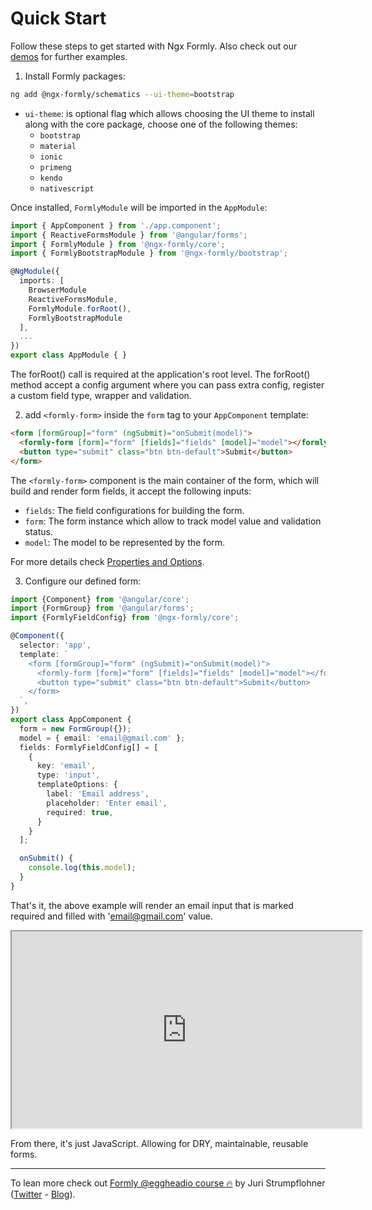 # Quick Start

Follow these steps to get started with Ngx Formly. Also check out our [demos](https://formly.dev/examples) for further examples.

1. Install Formly packages:

```bash
ng add @ngx-formly/schematics --ui-theme=bootstrap
```

- `ui-theme`: is optional flag which allows choosing the UI theme to install along with the core package, choose one of the following themes:
  - `bootstrap`
  - `material`
  - `ionic`
  - `primeng`
  - `kendo`
  - `nativescript`

Once installed, `FormlyModule` will be imported in the `AppModule`:

```ts
import { AppComponent } from './app.component';
import { ReactiveFormsModule } from '@angular/forms';
import { FormlyModule } from '@ngx-formly/core';
import { FormlyBootstrapModule } from '@ngx-formly/bootstrap';

@NgModule({
  imports: [
    BrowserModule
    ReactiveFormsModule,
    FormlyModule.forRoot(),
    FormlyBootstrapModule
  ],
  ...
})
export class AppModule { }
```
The forRoot() call is required at the application's root level. The forRoot() method accept a config argument where you can pass extra config, register a custom field type, wrapper and validation.

2. add `<formly-form>` inside the `form` tag to your `AppComponent` template:

```html
<form [formGroup]="form" (ngSubmit)="onSubmit(model)">
  <formly-form [form]="form" [fields]="fields" [model]="model"></formly-form>
  <button type="submit" class="btn btn-default">Submit</button>
</form>
```

The `<formly-form>` component is the main container of the form, which will build and render form fields, it accept the following inputs:

- `fields`: The field configurations for building the form.
- `form`: The form instance which allow to track model value and validation status.
- `model`: The model to be represented by the form.

For more details check [Properties and Options](./guide/properties-options).

3. Configure our defined form:

```ts
import {Component} from '@angular/core';
import {FormGroup} from '@angular/forms';
import {FormlyFieldConfig} from '@ngx-formly/core';

@Component({
  selector: 'app',
  template: `
    <form [formGroup]="form" (ngSubmit)="onSubmit(model)">
      <formly-form [form]="form" [fields]="fields" [model]="model"></formly-form>
      <button type="submit" class="btn btn-default">Submit</button>
    </form>
  `,
})
export class AppComponent {
  form = new FormGroup({});
  model = { email: 'email@gmail.com' };
  fields: FormlyFieldConfig[] = [
    {
      key: 'email',
      type: 'input',
      templateOptions: {
        label: 'Email address',
        placeholder: 'Enter email',
        required: true,
      }
    }
  ];

  onSubmit() {
    console.log(this.model);
  }
}
```

That's it, the above example will render an email input 
that is marked required and filled with 'email@gmail.com' value.

<div align="center">
  <iframe width="560" height="315" src="https://stackblitz.com/edit/formly-starter-example?ctl=1&embed=1&file=src/app/app.component.html&hideExplorer=1&hideNavigation=1&view=preview"></iframe>
</div>

From there, it's just JavaScript. Allowing for DRY, maintainable, reusable forms.

<hr>

To lean more check out [Formly @eggheadio course 🔥](https://egghead.io/playlists/configuration-based-reactive-angular-forms-with-ngx-formly-465f) by Juri Strumpflohner ([Twitter](https://twitter.com/juristr) - [Blog](https://juristr.com/blog)).
